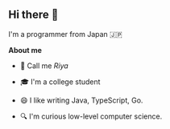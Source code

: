 ## Hi there 👋

I'm a programmer from Japan 🇯🇵

**About me**

- 💬 Call me *Riya*

- 🎓 I'm a college student

- 😄 I like writing Java, TypeScript, Go.

- 🔍️ I'm curious low-level computer science.
